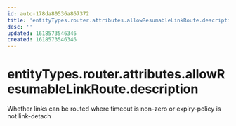 ```yaml
---
id: auto-178da80536a867372
title: 'entityTypes.router.attributes.allowResumableLinkRoute.description'
desc: ''
updated: 1618573546346
created: 1618573546346
---
```

# entityTypes.router.attributes.allowResumableLinkRoute.description

Whether links can be routed where timeout is non-zero or expiry-policy is not link-detach